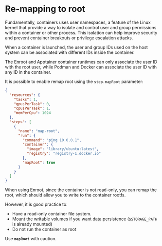 # Re-mapping to root

Fundamentally, containers uses user namespaces, a feature of the Linux kernel that provide a way to isolate and control user and group permissions within a container or other process. This isolation can help improve security and prevent container breakouts or privilege escalation attacks.

When a container is launched, the user and group IDs used on the host system can be associated with different IDs inside the container.

The Enroot and Apptainer container runtimes can only associate the user ID with the root user, while Podman and Docker can associate the user ID with any ID in the container.

It is possible to enable remap root using the `step.mapRoot` parameter:

```json title="Workflow"
{
  "resources": {
    "tasks": 1,
    "gpusPerTask": 0,
    "cpusPerTask": 1,
    "memPerCpu": 1024
  },
  "steps": [
    {
      "name": "map-root",
      "run": {
        "command": "ping 10.0.0.1",
        "container": {
          "image": "library/ubuntu:latest",
          "registry": "registry-1.docker.io"
        },
        "mapRoot": true
      }
    }
  ]
}
```

When using Enroot, since the container is not read-only, you can remap the root, which should allow you to write to the container rootfs.

However, it is good practice to:

- Have a read-only container file system.
- Mount the writable volumes if you want data persistence (`$STORAGE_PATH` is already mounted)
- Do not run the container as root

Use **`mapRoot`** with caution.
